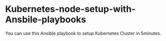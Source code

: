 # Kubernetes-node-setup-with-Ansbile-playbooks
You can use this Ansible playbook to setup Kubernetes Cluster in 5minutes. 
